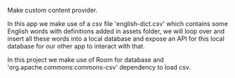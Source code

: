 Make custom content provider. 

In this app we  make use of a csv file 'english-dict.csv' which contains some English words with 
definitions added in assets folder, we will loop over and insert all these words into a 
local database and expose an API for this local database for our other app to interact with that.

In this project we make use of Room for database and 'org.apache.commons:commons-csv' dependency to
load csv.

